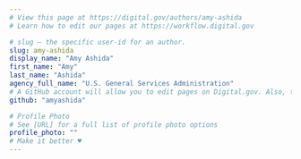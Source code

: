 ```yaml
---
# View this page at https://digital.gov/authors/amy-ashida
# Learn how to edit our pages at https://workflow.digital.gov

# slug — the specific user-id for an author.
slug: amy-ashida
display_name: "Amy Ashida"
first_name: "Amy"
last_name: "Ashida"
agency_full_name: "U.S. General Services Administration"
# A GitHub account will allow you to edit pages on Digital.gov. Also, the image used in your GitHub account can be used to populate your digital.gov profile photo. Learn more about getting a Github account at [URL]
github: "amyashida"

# Profile Photo
# See [URL] for a full list of profile photo options
profile_photo: ""
# Make it better ♥
---
```

